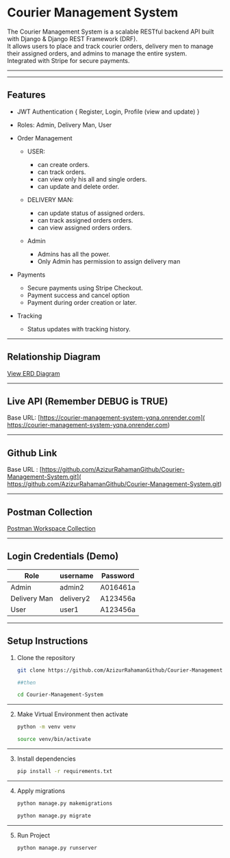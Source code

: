 # Courier Management System 
The Courier Management System is a scalable RESTful backend API built with Django & Django REST Framework (DRF).  
It allows users to place and track courier orders, delivery men to manage their assigned orders, and admins to manage the entire system.  
Integrated with Stripe for secure payments.

---
---

## Features
- JWT Authentication { Register, Login, Profile (view and  update) }
- Roles: Admin, Delivery Man, User
- Order Management

  - USER:
    - can create orders. 
    - can track orders.
    - can view only his all and single orders.
    - can update and delete order.

  - DELIVERY MAN:
    - can update status of assigned orders.
    - can track assigned orders orders.
    - can view assigned orders orders.

  - Admin
    - Admins has all the power.
    - Only Admin has permission to assign delivery man

- Payments
  - Secure payments using Stripe Checkout.
  - Payment success and cancel option
  - Payment during order creation or later.

- Tracking
  - Status updates with tracking history.

---



## Relationship Diagram
[View ERD Diagram](https://dbdiagram.io/d/Courier-Management-System-DB-Diagram-68ca3a0452b325f10768fec9)

---

## Live API (Remember DEBUG is TRUE)
Base URL: [https://courier-management-system-yqna.onrender.com](  https://courier-management-system-yqna.onrender.com)

---

## Github Link
Base URL : [https://github.com/AzizurRahamanGithub/Courier-Management-System.git]( https://github.com/AzizurRahamanGithub/Courier-Management-System.git)


---

## Postman Collection
[Postman Workspace Collection](https://drive.google.com/drive/folders/1-wq97OGBpMZR--V84AiXZDzTIVg8-RSo?usp=sharing)

---

## Login Credentials (Demo)

| Role         | username       | Password   |
|--------------|------------------------|------------|
| Admin        | admin2      | A016461a   |
| Delivery Man |   delivery2 | A123456a|
| User         | user1      | A123456a    |

---

## Setup Instructions

1. Clone the repository  
   ```bash
   git clone https://github.com/AzizurRahamanGithub/Courier-Management-System.git
   
   ##then 

   cd Courier-Management-System

---

2. Make Virtual Environment then activate
   ```bash
   python -m venv venv

   source venv/bin/activate
---

3. Install dependencies
   ```bash
   pip install -r requirements.txt 

---

4. Apply migrations
   ```bash
   python manage.py makemigrations

   python manage.py migrate   

---

5. Run Project
   ```bash
   python manage.py runserver   
